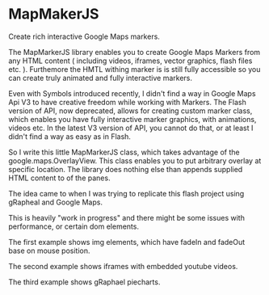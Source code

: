 MapMakerJS
==========

Create rich interactive Google Maps markers.

The MapMarkerJS library enables you to create Google Maps Markers from any HTML content ( including videos, iframes, vector graphics, flash files etc. ). Furthemore the HMTL withing marker is  is still fully accessible so you can create truly animated and fully interactive markers.

Even with Symbols introduced recently, I didn't find a way in Google Maps Api V3 to have creative freedom while working with Markers. The Flash version of API, now deprecated, allows for creating custom marker class, which enables you have fully interactive marker graphics, with animations, videos etc. In the latest V3 version of API, you cannot do that, or at least I didn't find a way as easy as in Flash.

So I write this little MapMarkerJS class, which takes advantage of the google.maps.OverlayView. This class enables you to put arbitrary overlay at specific location. The library does nothing else than appends supplied HTML content to of the panes. 

The idea came to when I was trying to replicate this flash project using gRapheal and Google Maps.

This is heavily "work in progress" and there might be some issues with performance, or certain dom elements.

The first example shows img elements, which have fadeIn and fadeOut base on mouse position.

The second example shows iframes with embedded youtube videos.

The third example shows gRaphael piecharts.